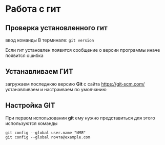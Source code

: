 # Работа с гит
## Проверка установленного гит
ввод команды В терминале: `git version`

Если гит установлен появится сообщение о версии программы иначе появится ошибка
## Устанавливаем ГИТ
загружаем последнюю версию **Git** с сайта https://git-scm.com/
устанавливаем и настраиваем по умолчанию

## Настройка GIT
При первом использовании **git** ему нужно представиться
для этого используются команды 
```
git config --global user.name "ИМЯ"
git config --global почта@example.com
```
